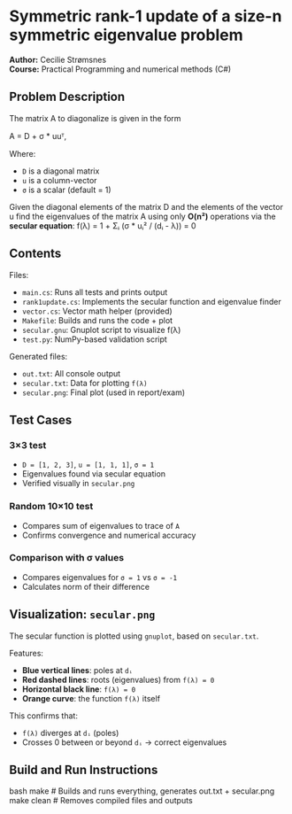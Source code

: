 # Symmetric rank-1 update of a size-n symmetric eigenvalue problem

**Author:** Cecilie Strømsnes  
**Course:** Practical Programming and numerical methods (C#) 

## Problem Description
The matrix A to diagonalize is given in the form

A = D + σ * uuᵀ,

Where:
- `D` is a diagonal matrix
- `u` is a column-vector
- `σ` is a scalar (default = 1)

Given the diagonal elements of the matrix D and the elements of the vector u find the eigenvalues of the matrix A using only **O(n²)** operations via the **secular equation**:
f(λ) = 1 + Σᵢ (σ * uᵢ² / (dᵢ - λ)) = 0


## Contents

Files:
- `main.cs`: Runs all tests and prints output
- `rank1update.cs`: Implements the secular function and eigenvalue finder
- `vector.cs`: Vector math helper (provided)
- `Makefile`: Builds and runs the code + plot
- `secular.gnu`: Gnuplot script to visualize f(λ)
- `test.py`: NumPy-based validation script

Generated files:
- `out.txt`: All console output
- `secular.txt`: Data for plotting `f(λ)`
- `secular.png`: Final plot (used in report/exam)

## Test Cases

### 3×3 test
- `D = [1, 2, 3]`, `u = [1, 1, 1]`, `σ = 1`
- Eigenvalues found via secular equation
- Verified visually in `secular.png`

### Random 10×10 test
- Compares sum of eigenvalues to trace of `A`
- Confirms convergence and numerical accuracy

### Comparison with σ values
- Compares eigenvalues for `σ = 1` vs `σ = -1`
- Calculates norm of their difference

## Visualization: `secular.png`

The secular function is plotted using `gnuplot`, based on `secular.txt`.

Features:
- **Blue vertical lines**: poles at `dᵢ`
- **Red dashed lines**: roots (eigenvalues) from `f(λ) = 0`
- **Horizontal black line**: `f(λ) = 0`
- **Orange curve**: the function `f(λ)` itself

This confirms that:
- `f(λ)` diverges at `dᵢ` (poles)
- Crosses 0 between or beyond `dᵢ` → correct eigenvalues

## Build and Run Instructions

bash
make         # Builds and runs everything, generates out.txt + secular.png
make clean   # Removes compiled files and outputs
